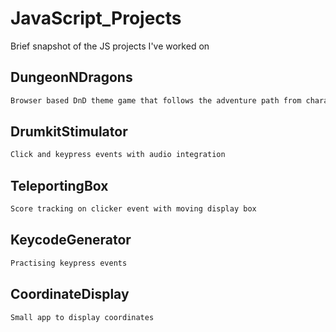 # JavaScript_Projects
Brief snapshot of the JS projects I've worked on

## DungeonNDragons
```bash
Browser based DnD theme game that follows the adventure path from character creation to combat arena with multimedia integration
```

## DrumkitStimulator
```bash
Click and keypress events with audio integration
```

## TeleportingBox
```bash
Score tracking on clicker event with moving display box
```

## KeycodeGenerator
```bash
Practising keypress events
```

## CoordinateDisplay
```bash
Small app to display coordinates
```
